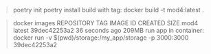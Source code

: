 
> poetry init
> poetry install
build with tag:
> docker build -t mod4:latest .

> docker images
REPOSITORY                   TAG                    IMAGE ID       CREATED          SIZE
mod4                         latest                 39dec42253a2   36 seconds ago   209MB
run app in container:
>  docker run -v $(pwd)/storage:/my_app/storage -p 3000:3000 39dec42253a2
 